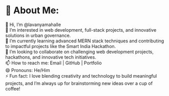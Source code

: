 # 💫 About Me:
👋 Hi, I’m @lavanyamahalle<br>👀 I’m interested in web development, full-stack projects, and innovative solutions in urban governance.<br>🌱 I’m currently learning advanced MERN stack techniques and contributing to impactful projects like the Smart India Hackathon.<br>💞️ I’m looking to collaborate on challenging web development projects, hackathons, and innovative tech initiatives.<br>📫 How to reach me: Email | GitHub | Portfolio<br>😄 Pronouns: He/Him<br>⚡ Fun fact: I love blending creativity and technology to build meaningful projects, and I’m always up for brainstorming new ideas over a cup of coffee!
